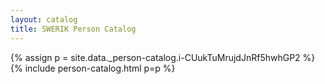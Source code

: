 ```yaml
---
layout: catalog
title: SWERIK Person Catalog
---
```

{% assign p = site.data._person-catalog.i-CUukTuMrujdJnRf5hwhGP2 %}
{% include person-catalog.html p=p %}

